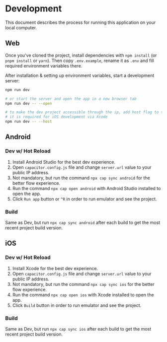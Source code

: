 # Development

This document describes the process for running this application on your local computer.

## Web

Once you've cloned the project, install dependencies with `npm install` (or `pnpm install` or `yarn`). Then copy `.env.example`, rename it as `.env` and fill required environment variables there.

After installation & setting up environment variables, start a development server:

```bash
npm run dev

# or start the server and open the app in a new browser tab
npm run dev -- --open

# to make the dev project accessible through the ip, add host flag to the commamd
# it is required for iOS development via Xcode
npm run dev -- --host
```

## Android

### Dev w/ Hot Reload

1. Install Android Studio for the best dev experience.
2. Open `capacitor.config.js` file and change `server.url` value to your public IP address.
3. Not mandatory, but run the command `npx cap sync android` for the better flow experience.
4. Run the command `npx cap open android` with Android Studio installed to open the app.
5. Click `Run app` button or `^R` in order to run emulator and see the project.

### Build

Same as Dev, but run `npx cap sync android` after each build to get the most recent project build version.

## iOS

### Dev w/ Hot Reload

1. Install Xcode for the best dev experience.
2. Open `capacitor.config.js` file and change `server.url` value to your public IP address.
3. Not mandatory, but run the command `npx cap sync ios` for the better flow experience.
4. Run the command `npx cap open ios` with Xcode installed to open the app.
5. Click `Build` button in order to run emulator and see the project.

### Build

Same as Dev, but run `npx cap sync ios` after each build to get the most recent project build version.